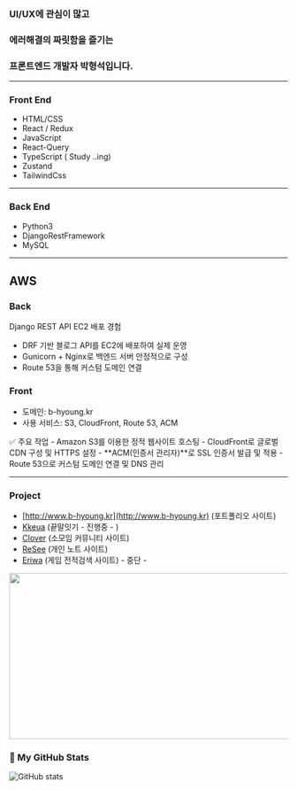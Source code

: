 ### UI/UX에 관심이 많고
### 에러해결의 짜릿함을 즐기는
### 프론트엔드 개발자 박형석입니다.

---

  ### Front End
  - HTML/CSS
  - React / Redux
  - JavaScript
  - React-Query
  - TypeScript ( Study ..ing)
  - Zustand
  - TailwindCss
---
  ### Back End
  - Python3
  - DjangoRestFramework
  - MySQL

----

## AWS 
### Back
 Django REST API EC2 배포 경험
- DRF 기반 블로그 API를 EC2에 배포하여 실제 운영
- Gunicorn + Nginx로 백엔드 서버 안정적으로 구성
- Route 53을 통해 커스텀 도메인 연결
### Front
- 도메인: b-hyoung.kr
- 사용 서비스: S3, CloudFront, Route 53, ACM

✅ 주요 작업
	- Amazon S3를 이용한 정적 웹사이트 호스팅
	- CloudFront로 글로벌 CDN 구성 및 HTTPS 설정
	- **ACM(인증서 관리자)**로 SSL 인증서 발급 및 적용
	- Route 53으로 커스텀 도메인 연결 및 DNS 관리

----  
      
  ### Project
   -  [http://www.b-hyoung.kr](http://www.b-hyoung.kr) (포트폴리오 사이트)
   -  [Kkeua](https://github.com/djgnfj-svg/kkua)  (끝말잇기 - 진행중 - )
   -  [Clover](https://github.com/djgnfj-svg/Clover) (소모임 커뮤니티 사이트)
   -  [ReSee](https://github.com/djgnfj-svg/Resee_project) (개인 노트 사이트) 
   -  [Eriwa](https://github.com/djgnfj-svg/Eriwa) (게임 전적검색 사이트) - 중단 -


<a href="https://www.gitanimals.org/en_US?utm_medium=image&utm_source=b-hyoung&utm_content=farm">
<img
  src="https://render.gitanimals.org/farms/b-hyoung"
  width="800"
  height="300"
/>
</a>
  


### 🧠 My GitHub Stats
![GitHub stats](https://github-readme-stats.vercel.app/api?username=b-hyoung&show_icons=true&theme=tokyonight)
